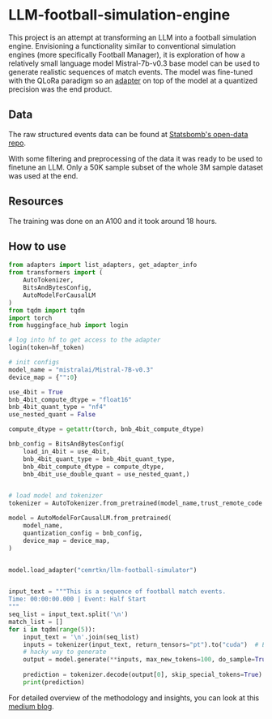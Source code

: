# LLM-football-simulation-engine
This project is an attempt at transforming an LLM into a football simulation engine. Envisioning a functionality similar to conventional simulation engines (more specifically Football Manager), it is exploration of how a relatively small language model Mistral-7b-v0.3 base model can be used to generate realistic sequences of match events. The model was fine-tuned with the QLoRa paradigm so an [adapter](https://huggingface.co/cemrtkn/llm-football-simulator) on top of the model at a quantized precision was the end product.

## Data
The raw structured events data can be found at [Statsbomb's open-data repo](https://github.com/statsbomb/open-data).

With some filtering and preprocessing of the data it was ready to be used to finetune an LLM. Only a 50K sample subset of the whole 3M sample dataset was used at the end.

## Resources
The training was done on an A100 and it took around 18 hours.

## How to use

```python
from adapters import list_adapters, get_adapter_info
from transformers import ( 
    AutoTokenizer,
    BitsAndBytesConfig,
    AutoModelForCausalLM
)
from tqdm import tqdm
import torch
from huggingface_hub import login

# log into hf to get access to the adapter
login(token=hf_token)

# init configs
model_name = "mistralai/Mistral-7B-v0.3"
device_map = {"":0}

use_4bit = True
bnb_4bit_compute_dtype = "float16"
bnb_4bit_quant_type = "nf4"
use_nested_quant = False

compute_dtype = getattr(torch, bnb_4bit_compute_dtype)

bnb_config = BitsAndBytesConfig(
    load_in_4bit = use_4bit,
    bnb_4bit_quant_type = bnb_4bit_quant_type,
    bnb_4bit_compute_dtype = compute_dtype,
    bnb_4bit_use_double_quant = use_nested_quant,)


# load model and tokenizer
tokenizer = AutoTokenizer.from_pretrained(model_name,trust_remote_code = True)

model = AutoModelForCausalLM.from_pretrained(
    model_name,
    quantization_config = bnb_config,
    device_map = device_map,
)


model.load_adapter("cemrtkn/llm-football-simulator")


input_text = """This is a sequence of football match events.
Time: 00:00:00.000 | Event: Half Start
"""
seq_list = input_text.split('\n')
match_list = []
for i in tqdm(range(5)):
    input_text = '\n'.join(seq_list)
    inputs = tokenizer(input_text, return_tensors="pt").to("cuda")  # Ensure tensors are on the right device
    # hacky way to generate 
    output = model.generate(**inputs, max_new_tokens=100, do_sample=True ,temperature=1, pad_token_id=tokenizer.eos_token_id)
    
    prediction = tokenizer.decode(output[0], skip_special_tokens=True).split('\n')[-2]
    print(prediction)

```



For detailed overview of the methodology and insights, you can look at this [medium blog](https://medium.com/@cemrtkn/llm-as-a-simulator-fine-tuning-llms-to-simulate-football-matches-537c0e678b55).